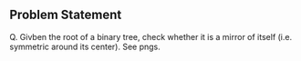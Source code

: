 ## Problem Statement

Q. Givben the root of a binary tree, check whether it is a mirror of itself
(i.e. symmetric around its center). See pngs.

